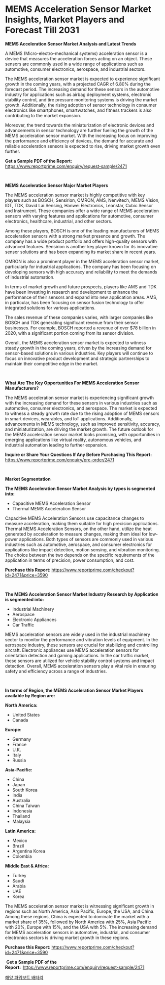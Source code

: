 <p><h1>MEMS Acceleration Sensor Market Insights, Market Players and Forecast Till 2031</h1></p><p><strong>MEMS Acceleration Sensor Market Analysis and Latest Trends</strong></p>
<p><p>A MEMS (Micro-electro-mechanical systems) acceleration sensor is a device that measures the acceleration forces acting on an object. These sensors are commonly used in a wide range of applications such as automotive, consumer electronics, aerospace, and industrial sectors. </p><p>The MEMS acceleration sensor market is expected to experience significant growth in the coming years, with a projected CAGR of 6.80% during the forecast period. The increasing demand for these sensors in the automotive industry for applications such as airbag deployment systems, electronic stability control, and tire pressure monitoring systems is driving the market growth. Additionally, the rising adoption of sensor technology in consumer electronics like smartphones, smartwatches, and fitness trackers is also contributing to the market expansion.</p><p>Moreover, the trend towards the miniaturization of electronic devices and advancements in sensor technology are further fueling the growth of the MEMS acceleration sensor market. With the increasing focus on improving the performance and efficiency of devices, the demand for accurate and reliable acceleration sensors is expected to rise, driving market growth even further.</p></p>
<p><strong>Get a Sample PDF of the Report:&nbsp;</strong> <a href="https://www.reportprime.com/enquiry/request-sample/2471">https://www.reportprime.com/enquiry/request-sample/2471</a></p>
<p>&nbsp;</p>
<p><strong>MEMS Acceleration Sensor Major Market Players</strong></p>
<p><p>The MEMS acceleration sensor market is highly competitive with key players such as BOSCH, Sensirion, OMRON, AMS, Nenvitech, MEMS Vision, IDT, TDK, David Lai Sensing, Hanwei Electronics, Leanstar, Cubic Sensor and Instrument. These companies offer a wide range of MEMS acceleration sensors with varying features and applications for automotive, consumer electronics, healthcare, industrial, and other sectors.</p><p>Among these players, BOSCH is one of the leading manufacturers of MEMS acceleration sensors with a strong market presence and growth. The company has a wide product portfolio and offers high-quality sensors with advanced features. Sensirion is another key player known for its innovative sensor solutions and has been expanding its market share in recent years.</p><p>OMRON is also a prominent player in the MEMS acceleration sensor market, particularly for industrial applications. The company has been focusing on developing sensors with high accuracy and reliability to meet the demands of industrial automation.</p><p>In terms of market growth and future prospects, players like AMS and TDK have been investing in research and development to enhance the performance of their sensors and expand into new application areas. AMS, in particular, has been focusing on sensor fusion technology to offer integrated solutions for various applications.</p><p>The sales revenue of these companies varies, with larger companies like BOSCH and TDK generating significant revenue from their sensor businesses. For example, BOSCH reported a revenue of over $78 billion in 2020, with a significant portion coming from its sensor division.</p><p>Overall, the MEMS acceleration sensor market is expected to witness steady growth in the coming years, driven by the increasing demand for sensor-based solutions in various industries. Key players will continue to focus on innovative product development and strategic partnerships to maintain their competitive edge in the market.</p></p>
<p>&nbsp;</p>
<p><strong>What Are The Key Opportunities For MEMS Acceleration Sensor Manufacturers?</strong></p>
<p><p>The MEMS acceleration sensor market is experiencing significant growth with the increasing demand for these sensors in various industries such as automotive, consumer electronics, and aerospace. The market is expected to witness a steady growth rate due to the rising adoption of MEMS sensors in smart devices, wearables, and IoT applications. Additionally, advancements in MEMS technology, such as improved sensitivity, accuracy, and miniaturization, are driving the market growth. The future outlook for the MEMS acceleration sensor market looks promising, with opportunities in emerging applications like virtual reality, autonomous vehicles, and industrial automation leading to further expansion.</p></p>
<p><strong>Inquire or Share Your Questions If Any Before Purchasing This Report:</strong> <a href="https://www.reportprime.com/enquiry/pre-order/2471">https://www.reportprime.com/enquiry/pre-order/2471</a></p>
<p>&nbsp;</p>
<p><strong>Market Segmentation</strong></p>
<p><strong>The MEMS Acceleration Sensor Market Analysis by types is segmented into:</strong></p>
<p><ul><li>Capacitive MEMS Acceleration Sensor</li><li>Thermal MEMS Acceleration Sensor</li></ul></p>
<p><p>Capacitive MEMS Acceleration Sensors use capacitance changes to measure acceleration, making them suitable for high precision applications. Thermal MEMS Acceleration Sensors, on the other hand, utilize the heat generated by acceleration to measure changes, making them ideal for low-power applications. Both types of sensors are commonly used in various industries such as automotive, aerospace, and consumer electronics for applications like impact detection, motion sensing, and vibration monitoring. The choice between the two depends on the specific requirements of the application in terms of precision, power consumption, and cost.</p></p>
<p><strong>Purchase this Report:&nbsp;</strong><a href="https://www.reportprime.com/checkout?id=2471&price=3590">https://www.reportprime.com/checkout?id=2471&price=3590</a></p>
<p>&nbsp;</p>
<p><strong>The MEMS Acceleration Sensor Market Industry Research by Application is segmented into:</strong></p>
<p><ul><li>Industrial Machinery</li><li>Aerospace</li><li>Electronic Appliances</li><li>Car Traffic</li></ul></p>
<p><p>MEMS acceleration sensors are widely used in the industrial machinery sector to monitor the performance and vibration levels of equipment. In the aerospace industry, these sensors are crucial for stabilizing and controlling aircraft. Electronic appliances use MEMS acceleration sensors for orientation detection and gaming applications. In the car traffic market, these sensors are utilized for vehicle stability control systems and impact detection. Overall, MEMS acceleration sensors play a vital role in ensuring safety and efficiency across a range of industries.</p></p>
<p>&nbsp;</p>
<p><strong>In terms of Region, the MEMS Acceleration Sensor Market Players available by Region are:</strong></p>
<p>
    <p> <strong> North America: </strong>
        <ul>
            <li>United States</li>
            <li>Canada</li>
        </ul>
        </p> 
    <p> <strong> Europe: </strong>
        <ul>
            <li>Germany</li>
            <li>France</li>
            <li>U.K.</li>
            <li>Italy</li>
            <li>Russia</li>
        </ul>
        </p> 
    <p> <strong> Asia-Pacific: </strong>
        <ul>
            <li>China</li>
            <li>Japan</li>
            <li>South Korea</li>
            <li>India</li>
            <li>Australia</li>
            <li>China Taiwan</li>
            <li>Indonesia</li>
            <li>Thailand</li>
            <li>Malaysia</li>
        </ul>
        </p> 
    <p> <strong> Latin America: </strong>
        <ul>
            <li>Mexico</li>
            <li>Brazil</li>
            <li>Argentina Korea</li>
            <li>Colombia</li>
        </ul>
        </p> 
    <p> <strong> Middle East & Africa: </strong>
        <ul>
            <li>Turkey</li>
            <li>Saudi</li>
            <li>Arabia</li>
            <li>UAE</li>
            <li>Korea</li>
        </ul>
    </p>
    </p>
<p><p>The MEMS acceleration sensor market is witnessing significant growth in regions such as North America, Asia Pacific, Europe, the USA, and China. Among these regions, China is expected to dominate the market with a market share of 35%, followed by North America with 25%, Asia Pacific with 20%, Europe with 15%, and the USA with 5%. The increasing demand for MEMS acceleration sensors in automotive, industrial, and consumer electronics sectors is driving market growth in these regions.</p></p>
<p><strong>Purchase this Report: </strong><a href="https://www.reportprime.com/checkout?id=2471&price=3590">https://www.reportprime.com/checkout?id=2471&price=3590</a></p>
<p>&nbsp;<strong>Get a Sample PDF of the Report:&nbsp;&nbsp;</strong><a href="https://www.reportprime.com/enquiry/request-sample/2471">https://www.reportprime.com/enquiry/request-sample/2471</a></p>
<p><strong></strong></p>
<p><p><a href="https://github.com/crfsywufhm81415/Market-Research-Report-List-1/blob/main/389385910707.md">해양 파워보트 배터리</a></p></p>